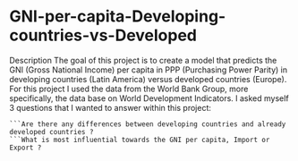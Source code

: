 # GNI-per-capita-Developing-countries-vs-Developed

Description
The goal of this project is to create a model that predicts the GNI (Gross National Income) per capita in PPP (Purchasing Power Parity) in developing countries (Latin America) versus developed countries (Europe). 
For this project I used the data from the World Bank Group, more specifically, the data base on World Development Indicators.
I asked myself 3 questions that I wanted to answer within this project: 
```What are the characteristics most influential towards the GNI per capita ?
```Are there any differences between developing countries and already developed countries ?
```What is most influential towards the GNI per capita, Import or Export ?
